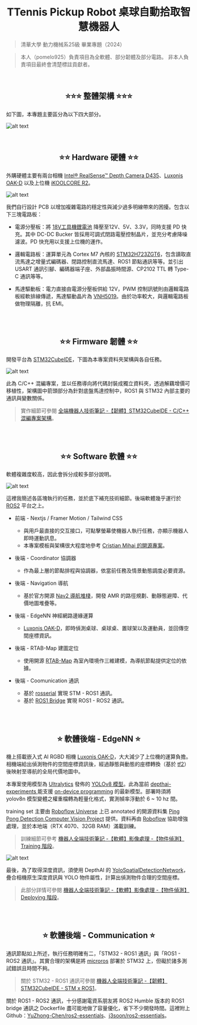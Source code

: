 <div align="center">
 <h1> TTennis Pickup Robot 桌球自動拾取智慧機器人 </h1>
</div>

> 清華大學 動力機械系25級 畢業專題（2024）

> 本人（pomelo925）負責項目為全軟體、部分韌體及部分電路。
> 非本人負責項目最終會清楚標註貢獻者。

</br>

<div align="center">
 <h2> ⭐⭐⭐ 整體架構 ⭐⭐⭐</h2>
</div>

如下圖，本專題主要區分為以下四大部分。

![alt text](/5.Docs/assets/overall.png)


</br>

<div align="center">
 <h2> ⭐⭐ Hardware 硬體 ⭐⭐</h2>
</div>

外購硬體主要有兩台相機 [Intel® RealSense™ Depth Camera D435](https://www.intelrealsense.com/depth-camera-d435/)、[Luxonis OAK-D](https://shop.luxonis.com/products/oak-d?srsltid=AfmBOoonQ7t1-zn0nqSzjS6hqH9pHZsBbMcbB3aGryrPGHOZsLWWNm30) 以及上位機 [iKOOLCORE R2](https://www.ikoolcore.com/en-tw/products/ikoolcore-r2?srsltid=AfmBOooM286Be_Vosi4SvQe132LjfMP1y9nNQp6Jv6tcy6CoUxvYuutZ)。


![alt text](/5.Docs/assets/hardware.png)


我們自行設計 PCB 以增加複雜電路的穩定性與減少過多明線帶來的困擾。包含以下三塊電路板：

* 電源分壓板：將 [18V工具機鋰電池](https://www.makitatools.com/products/details/BL1850B-2) 降壓至12V、5V、3.3V，同時支援 PD 快充。其中 DC-DC Bucker 皆採用可調式閉路電壓控制晶片，並充分考慮降噪濾波。PD 快充用以支援上位機的運作。

* 邏輯電路板：運算單元為 Cortex M7 內核的 [STM32H723ZGT6](https://www.mouser.tw/ProductDetail/STMicroelectronics/STM32H723ZGT6?qs=sPbYRqrBIVkPaOxQT7wG%252BA%3D%3D)，包含讀取直流馬達之增量式編碼器、閉路控制直流馬達、ROS1 節點通訊等等。並引出 USART 通訊引腳、編碼器端子座、外部晶振時間源、CP2102 TTL 轉 Type-C 通訊等等。

* 馬達驅動板：電力直接由電源分壓板供給 12V，PWM 控制訊號則由邏輯電路板經軟排線傳遞，馬達驅動晶片為 [VNH5019](https://www.mouser.tw/ProductDetail/STMicroelectronics/EVAL-VNH5019-P1?qs=4b8myOmUP%252BuULWYKW0CsPg%3D%3D)。由於功率較大，與邏輯電路板做物理隔離，抗 EMI。 

</br></br>


<div align="center">
    <h2>⭐⭐ Firmware 韌體 ⭐⭐</h2>
</div>

開發平台為 [STM32CubeIDE](https://www.st.com/en/development-tools/stm32cubeide.html)，下圖為本專案資料夾架構與各自任務。

![alt text](/5.Docs/assets/stm32.png)

此為 C/C++ 混編專案，並以任務導向將代碼封裝成獨立資料夾，透過解藕增價可移植性，架構圖中箭頭部分為針對底盤馬達控制中，ROS1 與 STM32 內部主要的通訊與變數關係。

> 實作細節可參閱 [全端機器人技術筆記 -【韌體】STM32CubeIDE - C/C++ 混編專案架構](https://hackmd.io/@925/robot/%2F%40925%2Fstm-project)。

</br></br>

<div align="center">
 <h2> ⭐⭐ Software 軟體 ⭐⭐ </h2>
</div>

軟體複雜度較高，因此會拆分成較多部分說明。

![alt text](/5.Docs/assets/software.png)

這裡我簡述各區塊執行的任務，並於底下補充技術細節。後端軟體幾乎運行於 [ROS2](https://docs.ros.org/en/foxy/index.html) 平台之上。

* 前端 - Nextjs / Framer Motion / Tailwind CSS
  * 與用戶最直接的交互接口，可點擊螢幕使機器人執行任務，亦顯示機器人即時運動訊息。
  * 本專案模板與架構很大程度地參考 [
Cristian Mihai 的開源專案](https://www.youtube.com/watch?v=dImgZ_AH7uA&t=194s)。

* 後端 - Coordinator 協調器
  * 作為最上層的節點排程與協調器，依當前任務及情景動態調度必要資源。

* 後端 - Navigation 導航
  * 基於官方開源 [Nav2 導航堆棧](https://docs.nav2.org/)，開發 AMR 的路徑規劃、動靜態避障、代價地圖堆疊等。

* 後端 - EdgeNN 神經網路邊緣運算
  * [Luxonis OAK-D](https://shop.luxonis.com/products/oak-d?srsltid=AfmBOoonQ7t1-zn0nqSzjS6hqH9pHZsBbMcbB3aGryrPGHOZsLWWNm30)，即時偵測桌球、桌球桌、置球架以及運動員，並回傳空間座標資訊。

* 後端 - RTAB-Map 建圖定位
  * 使用開源 [RTAB-Map](https://introlab.github.io/rtabmap/) 為室內環境作三維建模，為導航節點提供定位的依據。

* 後端 - Coomunication 通訊
  * 基於 [rosserial](https://wiki.ros.org/rosserial) 實現 STM - ROS1 通訊。
  * 基於 [ROS1 Bridge](https://github.com/ros2/ros1_bridge) 實現 ROS1 - ROS2 通訊。

</br></br>

<div align="center">
 <h2> ⭐ 軟體後端 - EdgeNN ⭐ </h2>
</div>

機上搭載嵌入式 AI RGBD 相機 [Luxonis OAK-D](https://shop.luxonis.com/products/oak-d?srsltid=AfmBOoonQ7t1-zn0nqSzjS6hqH9pHZsBbMcbB3aGryrPGHOZsLWWNm30)，大大減少了上位機的運算負擔。相機端給出偵測物件的空間座標資訊後，經過靜態與動態的座標轉換（基於 [tf2](https://docs.ros.org/en/foxy/Tutorials/Intermediate/Tf2/Tf2-Main.html)）後映射至導航的全局代價地圖中。

本專案使用模型為 [Ultralytics](https://www.ultralytics.com/zh) 發佈的 [YOLOv8 模型](https://github.com/ultralytics/ultralytics)。此為當前 [depthai-experiments
](https://github.com/luxonis/depthai-experiments) 能支援 [on-device programming](https://docs-old.luxonis.com/en/latest/pages/tutorials/on-device-programming/) 的最新模型。部署時須將 yolov8n 模型變體之權重檔轉為輕量化格式，實測幀率浮動於 6 ~ 10 hz 間。

training set 主要由 [Roboflow Universe](https://universe.roboflow.com/) 上已 annotated 的開源資料集 [Ping Pong Detection Computer Vision Project](https://universe.roboflow.com/pingpong-ojuhj/ping-pong-detection-0guzq) 提供。資料再由 [Roboflow](https://roboflow.com/) 協助增強處理，並於本地端（RTX 4070、32GB RAM）滿載訓練。

> 訓練細節可參考 [機器人全端技術筆記 -【軟體】影像處理 -【物件偵測】Training 階段](https://hackmd.io/@925/robot/%2F%40925%2Ftraining)。

![alt text](/5.Docs/assets/yolov8.png)

最後，為了取得深度資訊，須使用 DepthAI 的 [YoloSpatialDetectionNetwork](https://docs.luxonis.com/software/depthai-components/nodes/yolo_spatial_detection_network/)，疊合相機原生深度資訊與 YOLO 物件屬性，計算出偵測物件合理的空間座標。

> 此部分詳情可參閱 [機器人全端技術筆記 -【軟體】影像處理 -【物件偵測】Deploying 階段](https://hackmd.io/@925/robot/%2F%40925%2Fdeploy)。

</br></br>

<div align="center">
 <h2> ⭐ 軟體後端 - Communication ⭐ </h2>
</div>

通訊節點如上所述，執行任務明確有二，「STM32 - ROS1 通訊」與「ROS1 - ROS2 通訊」。其實合理的架構是將 [microros](https://micro.ros.org/) 部署於 STM32 上，但礙於諸多測試錯誤且時間不夠。 

> 關於 STM32 - ROS1 通訊可參閱 [機器人全端技術筆記 -【韌體】STM32CubeIDE - STM x ROS1](https://hackmd.io/@925/robot/%2F%40925%2Fstmros)。

關於 ROS1 - ROS2 通訊，十分感謝電資系朋友將 ROS2 Humble 版本的 ROS1 bridge 通訊之 Dockerfile 盡可能地做了容量優化，省下不少開發時間。這裡附上 Github：[YuZhong-Chen/ros2-essentials](https://github.com/YuZhong-Chen/ros2-essentials)、[j3soon/ros2-essentials](https://github.com/j3soon/ros2-essentials)。


